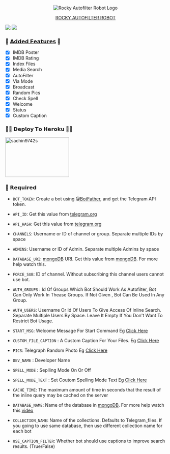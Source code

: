 <p align="center">
  <img src="https://github.com/sachin9742s/Rocky_autofilter_Robot/blob/master/Rocky_autofilter_Robot/modules/logo/Rocky-autofilter-Robot-Robot-Logo.jpg" alt="Rocky Autofilter Robot Logo">
</p>
<p align="center">
  <a href="https://t.me/Kiccha_OTT">ROCKY AUTOFILTER ROBOT</a>
</p>

<img src="https://img.shields.io/github/stars/PR0FESS0R-99/LuciferMoringstar-Robot?style=social" /> <img src="https://img.shields.io/github/forks/PR0FESS0R-99/LuciferMoringstar-Robot?style=social" />

### 🔘 <a href="https://github.com/sachin9742s/Rocky_autofilter_Robot/tree/sachin9742s/Rocky_autofilter_Robot/modules">𝗔𝗱𝗱𝗲𝗱 𝗙𝗲𝗮𝘁𝘂𝗿𝗲𝘀</a> 🔘

- [x] IMDB Poster
- [x] IMDB Rating
- [x] Index Files
- [x] Media Search
- [x] AutoFilter 
- [x] Via Mode
- [x] Broadcast 
- [x] Random Pics
- [x] Check Spell
- [x] Welcome
- [x] Status
- [x] Custom Caption

### 🧑‍💻 𝗗𝗲𝗽𝗹𝗼𝘆 𝗧𝗼 𝗛𝗲𝗿𝗼𝗸𝘂 👨‍💻
<a href="https://heroku.com/deploy?template=https://github.com/PR0FESS0R-99/LuciferMoringstar-Robot"><img src="https://github.com/sachin9742s/Rocky_autofilter_Robot/blob/master/Rocky_autofilter_Robot/modules/logo/Rocky-autofilter-Robot-Deploy-To-Heroku.jpg" alt="sachin9742s" border="0" height="125" width="200" align="center" /></a>

### 📍 𝗥𝗲𝗾𝘂𝗶𝗿𝗲𝗱

* `BOT_TOKEN`: Create a bot using [@BotFather](https://telegram.dog/BotFather), and get the Telegram API token.
* `API_ID`: Get this value from [telegram.org](https://my.telegram.org/apps)
* `API_HASH`: Get this value from [telegram.org](https://my.telegram.org/apps)
* `CHANNELS`: Username or ID of channel or group. Separate multiple IDs by space
* `ADMINS`: Username or ID of Admin. Separate multiple Admins by space
* `DATABASE_URI`: [mongoDB](https://www.mongodb.com) URI. Get this value from [mongoDB](https://www.mongodb.com). For more help watch this.

* `FORCE_SUB`: ID of channel. Without subscribing this channel users cannot use bot.
* `AUTH_GROUPS` : Id Of Groups Which Bot Should Work As Autofilter, Bot Can Only Work In Thease Groups. If Not Given , Bot Can Be Used In Any Group.
* `AUTH_USERS`: Username Or Id Of Users To Give Access Of Inline Search. Separate Multiple Users By Space. Leave It Empty If You Don't Want To Restrict Bot Usage.
* `START_MSG`: Welcome Message For Start Command Eg [Click Here](https://github.com/sachin9742s/Rocky_autofilter_Robot/blob/Rocky_autofilter_Robot/Rocky_autofilter_Robot/modules/example/start_msg)
* `CUSTOM_FILE_CAPTION` : A Custom Caption For Your Files. Eg [Click Here](https://github.com/sachin9742s/Rocky_autofilter_Robot/blob/Rocky_autofilter_Robot/Rocky_autofilter_Robot/modules/example/file_caption.txt)
* `PICS`: Telegraph Random Photo Eg [Click Here](https://github.com/sachin9742s/Rocky_autofilter_Robot/blob/Rocky_autofilter_Robot/Rocky_autofilter_Robot/modules/example/photo.txt)
* `DEV_NAME` : Developer Name
* `SPELL_MODE` : Seplling Mode On Or Off
* `SPELL_MODE_TEXT` : Set Coutom Spelling Mode Text Eg [Click Here](https://github.com/sachin9742s/Rocky_autofilter_Robot/blob/Rocky_autofilter_Robot/Rocky_autofilter_Robot/modules/example/spell_check.txt)

* `CACHE_TIME`: The maximum amount of time in seconds that the result of the inline query may be cached on the server
* `DATABASE_NAME`: Name of the database in [mongoDB](https://www.mongodb.com). For more help watch this [video](https://youtu.be/gBLTsH-IXr0)
* `COLLECTION_NAME`: Name of the collections. Defaults to Telegram_files. If you going to use same database, then use different collection name for each bot
* `USE_CAPTION_FILTER`: Whether bot should use captions to improve search results. (True/False)



